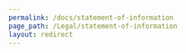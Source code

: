 ```yaml
---
permalink: /docs/statement-of-information
page_path: /Legal/statement-of-information
layout: redirect
---
```

